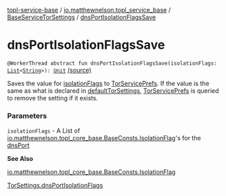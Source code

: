 [topl-service-base](../../index.md) / [io.matthewnelson.topl_service_base](../index.md) / [BaseServiceTorSettings](index.md) / [dnsPortIsolationFlagsSave](./dns-port-isolation-flags-save.md)

# dnsPortIsolationFlagsSave

`@WorkerThread abstract fun dnsPortIsolationFlagsSave(isolationFlags: `[`List`](https://kotlinlang.org/api/latest/jvm/stdlib/kotlin.collections/-list/index.html)`<`[`String`](https://kotlinlang.org/api/latest/jvm/stdlib/kotlin/-string/index.html)`>): `[`Unit`](https://kotlinlang.org/api/latest/jvm/stdlib/kotlin/-unit/index.html) [(source)](https://github.com/05nelsonm/TorOnionProxyLibrary-Android/blob/master/topl-service-base/src/main/java/io/matthewnelson/topl_service_base/BaseServiceTorSettings.kt#L163)

Saves the value for [isolationFlags](dns-port-isolation-flags-save.md#io.matthewnelson.topl_service_base.BaseServiceTorSettings$dnsPortIsolationFlagsSave(kotlin.collections.List((kotlin.String)))/isolationFlags) to [TorServicePrefs](../-tor-service-prefs/index.md). If the value is the same as what is
declared in [defaultTorSettings](default-tor-settings.md), [TorServicePrefs](../-tor-service-prefs/index.md) is queried to remove the setting if
it exists.

### Parameters

`isolationFlags` - A List of [io.matthewnelson.topl_core_base.BaseConsts.IsolationFlag](../../..//topl-core-base/io.matthewnelson.topl_core_base/-base-consts/-isolation-flag/index.md)'s
for the [dnsPort](dns-port.md)

**See Also**

[io.matthewnelson.topl_core_base.BaseConsts.IsolationFlag](../../..//topl-core-base/io.matthewnelson.topl_core_base/-base-consts/-isolation-flag/index.md)

[TorSettings.dnsPortIsolationFlags](../../..//topl-core-base/io.matthewnelson.topl_core_base/-tor-settings/dns-port-isolation-flags.md)

